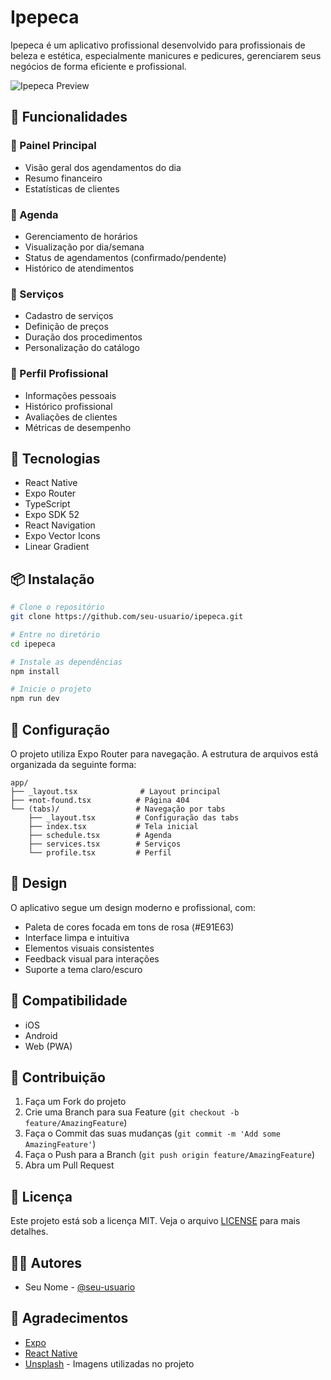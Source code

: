 # Ipepeca

Ipepeca é um aplicativo profissional desenvolvido para profissionais de beleza e estética, especialmente manicures e pedicures, gerenciarem seus negócios de forma eficiente e profissional.

![Ipepeca Preview](https://images.unsplash.com/photo-1610992015732-2449b0bb0a86?w=800&q=80)

## 🌟 Funcionalidades

### 📱 Painel Principal
- Visão geral dos agendamentos do dia
- Resumo financeiro
- Estatísticas de clientes

### 📅 Agenda
- Gerenciamento de horários
- Visualização por dia/semana
- Status de agendamentos (confirmado/pendente)
- Histórico de atendimentos

### 💅 Serviços
- Cadastro de serviços
- Definição de preços
- Duração dos procedimentos
- Personalização do catálogo

### 👤 Perfil Profissional
- Informações pessoais
- Histórico profissional
- Avaliações de clientes
- Métricas de desempenho

## 🚀 Tecnologias

- React Native
- Expo Router
- TypeScript
- Expo SDK 52
- React Navigation
- Expo Vector Icons
- Linear Gradient

## 📦 Instalação

```bash
# Clone o repositório
git clone https://github.com/seu-usuario/ipepeca.git

# Entre no diretório
cd ipepeca

# Instale as dependências
npm install

# Inicie o projeto
npm run dev
```

## 🔧 Configuração

O projeto utiliza Expo Router para navegação. A estrutura de arquivos está organizada da seguinte forma:

```
app/
├── _layout.tsx              # Layout principal
├── +not-found.tsx          # Página 404
└── (tabs)/                 # Navegação por tabs
    ├── _layout.tsx         # Configuração das tabs
    ├── index.tsx           # Tela inicial
    ├── schedule.tsx        # Agenda
    ├── services.tsx        # Serviços
    └── profile.tsx         # Perfil
```

## 🎨 Design

O aplicativo segue um design moderno e profissional, com:
- Paleta de cores focada em tons de rosa (#E91E63)
- Interface limpa e intuitiva
- Elementos visuais consistentes
- Feedback visual para interações
- Suporte a tema claro/escuro

## 📱 Compatibilidade

- iOS
- Android
- Web (PWA)

## 🤝 Contribuição

1. Faça um Fork do projeto
2. Crie uma Branch para sua Feature (`git checkout -b feature/AmazingFeature`)
3. Faça o Commit das suas mudanças (`git commit -m 'Add some AmazingFeature'`)
4. Faça o Push para a Branch (`git push origin feature/AmazingFeature`)
5. Abra um Pull Request

## 📄 Licença

Este projeto está sob a licença MIT. Veja o arquivo [LICENSE](LICENSE) para mais detalhes.

## 👩‍💻 Autores

- Seu Nome - [@seu-usuario](https://github.com/seu-usuario)

## 🙏 Agradecimentos

- [Expo](https://expo.dev)
- [React Native](https://reactnative.dev)
- [Unsplash](https://unsplash.com) - Imagens utilizadas no projeto
